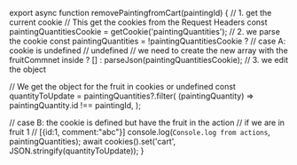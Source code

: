 export async function removePaintingfromCart(paintingId) {
  // 1. get the current cookie
  // This get the cookies from the Request Headers
  const paintingQuantitiesCookie = getCookie('paintingQuantities');
  // 2. we parse the cookie
  const paintingQuantities = !paintingQuantitiesCookie
  ? // case A: cookie is undefined
  // undefined
  // we need to create the new array with the fruitCommnet inside
    ? []
    : parseJson(paintingQuantitiesCookie);
// 3. we edit the object

  // We get the object for the fruit in cookies or undefined
  const quantityToUpdate = paintingQuantities?.filter(
    (paintingQuantity) => paintingQuantity.id !== paintingId,
  );

  // case B: the cookie is defined but have the fruit in the action
  // if we are in fruit 1
  // [{id:1, comment:"abc"}]
  console.log(`Console.log from actions`, paintingQuantities);
  await cookies().set('cart', JSON.stringify(quantityToUpdate));
}
